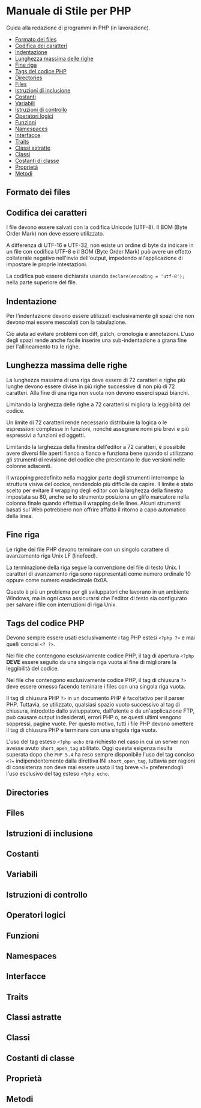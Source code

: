 # Manuale di Stile per PHP
Guida alla redazione di programmi in PHP (in lavorazione).

* [Formato dei files](#formato-dei-files)
* [Codifica dei caratteri](#codifica-dei-caratteri)
* [Indentazione](#indentazione)
* [Lunghezza massima delle righe](#lunghezza-massima-delle-righe) 
* [Fine riga](#fine-riga) 
* [Tags del codice PHP](#tags-del-codice-php)
* [Directories](#directories)
* [Files](#files)
* [Istruzioni di inclusione](#istruzioni-di-inclusione)
* [Costanti](#costanti)
* [Variabili](#variabili)
* [Istruzioni di controllo](#istruzioni-di-controllo)
* [Operatori logici](#operatori-logici)
* [Funzioni](#funzioni)
* [Namespaces](#namespaces)
* [Interfacce](#interfacce)
* [Traits](#traits)
* [Classi astratte](#classi-astratte)
* [Classi](#classi)
* [Costanti di classe](#costanti-di-classe)
* [Proprietà](#proprietà)
* [Metodi](#metodi)



## Formato dei files


## Codifica dei caratteri
I file devono essere salvati con la codifica Unicode (UTF-8). Il BOM (Byte Order Mark) non deve essere utilizzato. 

A differenza di UTF-16 e UTF-32, non esiste un ordine di byte da indicare in un file con codifica UTF-8 e il BOM (Byte Order Mark) può avere un effetto collaterale negativo nell'invio dell'output, impedendo all'applicazione di impostare le proprie intestazioni.

La codifica può essere dichiarata usando `declare(encoding = 'utf-8');` nella parte superiore del file.


## Indentazione
Per l'indentazione devono essere utilizzati esclusivamente gli spazi che non devono mai essere mescolati con la tabulazione. 

Ciò aiuta ad evitare problemi con diff, patch, cronologia e annotazioni. L'uso degli spazi rende anche facile inserire una sub-indentazione a grana fine per l'allineamento tra le righe.


## Lunghezza massima delle righe
La lunghezza massima di una riga deve essere di 72 caratteri e righe più lunghe devono essere divise in più righe successive di non più di 72 caratteri. Alla fine di una riga non vuota non devono esserci spazi bianchi. 

Limitando la larghezza delle righe a 72 caratteri si migliora la leggibilità del codice.

Un limite di 72 caratteri rende necessario distribuire la logica o le espressioni complesse in funzioni, nonché assegnare nomi più brevi e più espressivi a funzioni ed oggetti.

Limitando la larghezza della finestra dell'editor a 72 caratteri, è possibile avere diversi file aperti fianco a fianco e funziona bene quando si utilizzano gli strumenti di revisione del codice che presentano le due versioni nelle colonne adiacenti.

Il wrapping predefinito nella maggior parte degli strumenti interrompe la struttura visiva del codice, rendendolo più difficile da capire. Il limite è stato scelto per evitare il wrapping degli editor con la larghezza della finestra impostata su 80, anche se lo strumento posiziona un glifo marcatore nella colonna finale quando effettua il wrapping delle linee. Alcuni strumenti basati sul Web potrebbero non offrire affatto il ritorno a capo automatico della linea.


## Fine riga
Le righe dei file PHP devono terminare con un singolo carattere di avanzamento riga Unix LF (linefeed).

La terminazione della riga segue la convenzione del file di testo Unix. I caratteri di avanzamento riga sono rappresentati come numero ordinale 10 oppure come numero esadecimale 0x0A.

Questo è più un problema per gli sviluppatori che lavorano in un ambiente Windows, ma in ogni caso assicurarsi che l'editor di testo sia configurato per salvare i file con interruzioni di riga Unix.


## Tags del codice PHP
Devono sempre essere usati esclusivamente i tag PHP estesi `<?php ?>` e mai quelli concisi `<? ?>`.

Nei file che contengono esclusivamente codice PHP, il tag di apertura `<?php` **DEVE** essere seguito da una singola riga vuota al fine di migliorare la leggibilità del codice.

Nei file che contengono esclusivamente codice PHP, il tag di chiusura `?>` deve essere omesso facendo teminare i files con una singola riga vuota.

Il tag di chiusura PHP `?>` in un documento PHP é facoltativo per il parser PHP. Tuttavia, se utilizzato, qualsiasi spazio vuoto successivo al tag di chiusura, introdotto dallo sviluppatore, dall'utente o da un'applicazione FTP, può causare output indesiderati, errori PHP o, se questi ultimi vengono soppressi, pagine vuote. Per questo motivo, tutti i file PHP devono omettere il tag di chiusura PHP e terminare con una singola riga vuota.

L'uso del tag esteso `<?php echo` era richiesto nel caso in cui un server non avesse avuto `short_open_tag` abilitato. 
Oggi questa esigenza risulta superata dopo che `PHP 5.4` ha reso sempre disponibile l'uso del tag conciso `<?=` indipendentemente dalla direttiva INI `short_open_tag`, tuttavia per ragioni di consistenza non deve mai essere usato il tag breve `<?=` preferendogli l'uso esclusivo del tag esteso `<?php echo`.


## Directories



## Files



## Istruzioni di inclusione



## Costanti



## Variabili



## Istruzioni di controllo



## Operatori logici



## Funzioni



## Namespaces



## Interfacce



## Traits



## Classi astratte



## Classi



## Costanti di classe



## Proprietà



## Metodi


